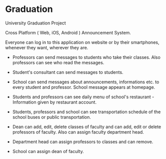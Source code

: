# Graduation
University Graduation Project

Cross Platform ( Web, iOS, Android ) Announcement System.

Everyone can log in to this application on website or by their smartphones, whenever they want, wherever they are.

- Professors can send messages to students who take their classes. Also professors can see who read the messages.
- Student's consultant can send messages to students.<br>

- School can send messages about announcements, informations etc. to every student and professor. School message appears at homepage.
- Students and professors can see daily menu of school's restaurant - Information given by restaurant account.
- Students, professors and school can see transportation schedule of the school buses or public transportation.<br>

- Dean can add, edit, delete classes of faculty and can add, edit or delete professors of faculty. Also can assign faculty department head.
- Department head can assign professors to classes and can remove.<br>

- School can assign dean of faculty.
